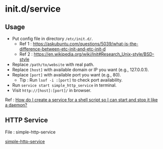 
# init.d/service

## Usage

- Put config file in directory `/etc/init.d/`.
    - Ref 1 : https://askubuntu.com/questions/5039/what-is-the-difference-between-etc-init-and-etc-init-d
    - Ref 2 : https://en.wikipedia.org/wiki/Init#Research_Unix-style/BSD-style
- Replace `/path/to/website` with real path.
- Replace `[host]` with available domain or IP you want (e.g., 127.0.0.1).
- Replace `[port]` with available port you want (e.g., 80).
    - Tip : Run `lsof -i :[port]` to check port availability.
- Run `service start simple_http_service` in terminal.
- Visit `http://[host]:[port]/` in browser.

Ref : [How do I create a service for a shell script so I can start and stop it like a daemon?]( https://unix.stackexchange.com/questions/236084/how-do-i-create-a-service-for-a-shell-script-so-i-can-start-and-stop-it-like-a-d)

## HTTP Service

File : simple-http-service

[simple-http-service](simple-http-service ':include :type=code bash')